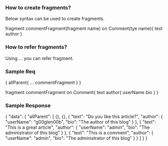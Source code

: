 
### How to create fragments?
Below syntax can be used to create fragments.

fragment commentFragment(fragment name) on Comment(tye name){
 text
 author
}

### How to refer fragments?
Using ... you can refer fragment.

### Sample Req

{
    allParent{
        ... commentFragment
    }
}


fragment commentFragment on Comment{
 text
 author{
     userName
     bio
 }
}
### Sample Response

{
    "data": {
        "allParent": [
            {},
            {},
            {
                "text": "Do you like this article?",
                "author": {
                    "userName": "g00glen00b",
                    "bio": "The author of this blog"
                }
            },
            {
                "text": "This is a great article",
                "author": {
                    "userName": "admin",
                    "bio": "The administrator of this blog"
                }
            },
            {
                "text": "This is a comment",
                "author": {
                    "userName": "admin",
                    "bio": "The administrator of this blog"
                }
            }
        ]
    }
}
